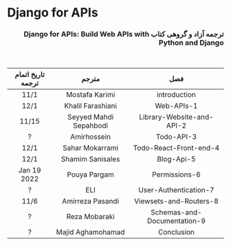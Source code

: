 # Django for APIs
<div dir="rtl">

### ترجمه آزاد و گروهی کتاب Django for APIs: Build Web APIs with Python and Django
</br>

</div>

| تاریخ اتمام ترجمه |       مترجم      |             فصل             |
|:-----------------:|:----------------:|:---------------------------:|
|       11/1        |  Mostafa Karimi  |                introduction |
|       12/1        |Khalil Farashiani |                  Web-APIs-1 |
|       11/15       |Seyyed Mahdi Sepahbodi|   Library-Website-and-API-2 |
|         ?         |    Amirhossein   |                  Todo-API-3 |
|       12/1        |  Sahar Mokarrami |      Todo-React-Front-end-4 |
|       12/1        | Shamim Sanisales |                  Blog-Api-5 |
|       Jan 19 2022       |   Pouya Pargam   |               Permissions-6 |
|         ?         |       ELI        |       User-Authentication-7 |
|        11/6       | Amirreza Pasandi |      Viewsets-and-Routers-8 |
|         ?         |   Reza Mobaraki  | Schemas-and-Documentation-9 |
|         ?         | Majid Aghamohamad|                  Conclusion |
